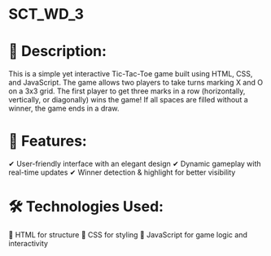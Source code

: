 # SCT_WD_3
# 📖 Description:
This is a simple yet interactive Tic-Tac-Toe game built using HTML, CSS, and JavaScript. The game allows two players to take turns marking X and O on a 3x3 grid. The first player to get three marks in a row (horizontally, vertically, or diagonally) wins the game! If all spaces are filled without a winner, the game ends in a draw.

# 🔹 Features:
✔ User-friendly interface with an elegant design
✔ Dynamic gameplay with real-time updates
✔ Winner detection & highlight for better visibility

# 🛠️ Technologies Used:
🔹 HTML for structure
🔹 CSS for styling
🔹 JavaScript for game logic and interactivity
